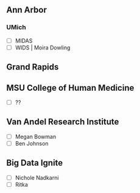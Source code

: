 ## Ann Arbor
### UMich
- [ ] MIDAS
- [ ] WIDS | Moira Dowling

## Grand Rapids
## MSU College of Human Medicine
- [ ] ??

## Van Andel Research Institute
- [ ] Megan Bowman
- [ ] Ben Johnson

## Big Data Ignite
- [ ] Nichole Nadkarni
- [ ] Ritka
